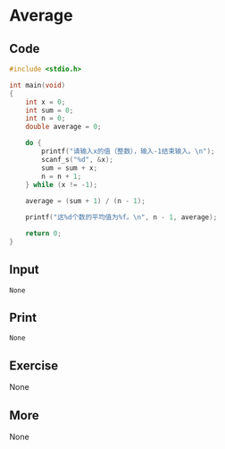 # Average

## Code

```C
#include <stdio.h>

int main(void)
{
	int x = 0;
	int sum = 0;
	int n = 0;
	double average = 0;

	do {
		printf("请输入x的值（整数），输入-1结束输入。\n");
		scanf_s("%d", &x);
		sum = sum + x;
		n = n + 1;
	} while (x != -1);
	
	average = (sum + 1) / (n - 1);

	printf("这%d个数的平均值为%f。\n", n - 1, average);

	return 0;
}
```

## Input

`None`

## Print

`None`

## Exercise

None

## More

None

